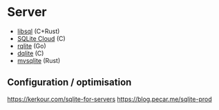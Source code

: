 # Server

- [libsql](https://github.com/tursodatabase/libsql) (C+Rust)
- [SQLite Cloud](https://github.com/sqlitecloud) (C)
- [rqlite](https://github.com/rqlite/rqlite) (Go)
- [dqlite](https://github.com/canonical/dqlite) (C)
- [mvsqlite](https://github.com/losfair/mvsqlite) (Rust)

## Configuration / optimisation

<https://kerkour.com/sqlite-for-servers>
<https://blog.pecar.me/sqlite-prod>